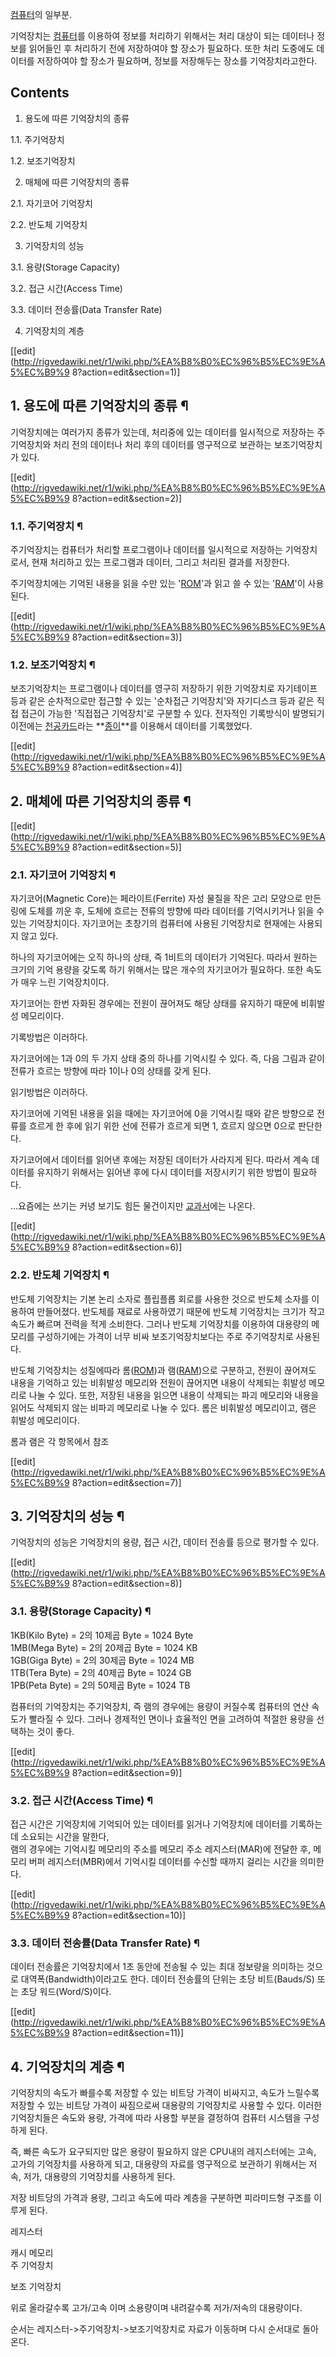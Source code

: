[컴퓨터](%EC%BB%B4%ED%93%A8%ED%84%B0.md)의 일부분.

기억장치는 [컴퓨터](%EC%BB%B4%ED%93%A8%ED%84%B0.md)를 이용하여 정보를 처리하기 위해서는 처리 대상이 되는
데이터나 정보를 읽어들인 후 처리하기 전에 저장하여야 할 장소가 필요하다. 또한 처리 도중에도 데이터를 저장하여야 할 장소가 필요하며,
정보를 저장해두는 장소를 기억장치라고한다.

## Contents

    

1. 용도에 따른 기억장치의 종류 
    

1.1. 주기억장치

1.2. 보조기억장치

2. 매체에 따른 기억장치의 종류 
    

2.1. 자기코어 기억장치

2.2. 반도체 기억장치

3. 기억장치의 성능 
    

3.1. 용량(Storage Capacity)

3.2. 접근 시간(Access Time)

3.3. 데이터 전송률(Data Transfer Rate)

4. 기억장치의 계층 

[[edit](http://rigvedawiki.net/r1/wiki.php/%EA%B8%B0%EC%96%B5%EC%9E%A5%EC%B9%9
8?action=edit&section=1)]

## 1. 용도에 따른 기억장치의 종류 ¶

기억장치에는 여러가지 종류가 있는데, 처리중에 있는 데이터를 일시적으로 저장하는 주기억장치와 처리 전의 데이터나 처리 후의 데이터를
영구적으로 보관하는 보조기억장치가 있다.

  

[[edit](http://rigvedawiki.net/r1/wiki.php/%EA%B8%B0%EC%96%B5%EC%9E%A5%EC%B9%9
8?action=edit&section=2)]

### 1.1. 주기억장치 ¶

주기억장치는 컴퓨터가 처리할 프로그램이나 데이터를 일시적으로 저장하는 기억장치로서, 현재 처리하고 있는 프로그램과 데이터, 그리고 처리된
결과를 저장한다.

  

주기억장치에는 기억된 내용을 읽을 수만 있는 '[ROM](ROM.md)'과 읽고 쓸 수 있는 '[RAM](RAM.md)'이
사용된다.

  

[[edit](http://rigvedawiki.net/r1/wiki.php/%EA%B8%B0%EC%96%B5%EC%9E%A5%EC%B9%9
8?action=edit&section=3)]

### 1.2. 보조기억장치 ¶

보조기억장치는 프로그램이나 데이터를 영구히 저장하기 위한 기억장치로 자기테이프 등과 같은 순차적으로만 접근할 수 있는 '순차접근 기억장치'와
자기디스크 등과 같은 직접 접근이 가능한 '직접접근 기억장치'로 구분할 수 있다. 전자적인 기록방식이 발명되기 이전에는 [천공카드](%EC%B2%9C%EA%B3%B5%20%EC%B9%B4%EB%93%9C.md)라는
**[종이](%EC%A2%85%EC%9D%B4.md)**를 이용해서 데이터를 기록했었다.

[[edit](http://rigvedawiki.net/r1/wiki.php/%EA%B8%B0%EC%96%B5%EC%9E%A5%EC%B9%9
8?action=edit&section=4)]

## 2. 매체에 따른 기억장치의 종류 ¶

[[edit](http://rigvedawiki.net/r1/wiki.php/%EA%B8%B0%EC%96%B5%EC%9E%A5%EC%B9%9
8?action=edit&section=5)]

### 2.1. 자기코어 기억장치 ¶

자기코어(Magnetic Core)는 페라이트(Ferrite) 자성 물질을 작은 고리 모양으로 만든 링에 도체를 끼운 후, 도체에 흐르는
전류의 방향에 따라 데이터를 기억시키거나 읽을 수 있는 기억장치이다. 자기코어는 초창기의 컴퓨터에 사용된 기억장치로 현재에는 사용되지 않고
있다.

  

하나의 자기코어에는 오직 하나의 상태, 즉 1비트의 데이터가 기억된다. 따라서 원하는 크기의 기억 용량을 갖도록 하기 위해서는 많은 개수의
자기코어가 필요하다. 또한 속도가 매우 느린 기억장치이다.

  

자기코어는 한번 자화된 경우에는 전원이 끊어져도 해당 상태를 유지하기 때문에 비휘발성 메모리이다.

  

기록방법은 이러하다.

  

자기코어에는 1과 0의 두 가지 상태 중의 하나를 기억시킬 수 있다. 즉, 다음 그림과 같이 전류가 흐르는 방향에 따라 1이나 0의 상태를
갖게 된다.

  

읽기방법은 이러하다.  

자기코어에 기억된 내용을 읽을 때에는 자기코어에 0을 기억시킬 때와 같은 방향으로 전류를 흐르게 한 후에 읽기 위한 선에 전류가 흐르게 되면
1, 흐르지 않으면 0으로 판단한다.

  

자기코어에서 데이터를 읽어낸 후에는 저장된 데이터가 사라지게 된다. 따라서 계속 데이터를 유지하기 위해서는 읽어낸 후에 다시 데이터를
저장시키기 위한 방법이 필요하다.

  

…요즘에는 쓰기는 커녕 보기도 힘든 물건이지만 [교과서](%EA%B5%90%EA%B3%BC%EC%84%9C.md)에는 나온다.

[[edit](http://rigvedawiki.net/r1/wiki.php/%EA%B8%B0%EC%96%B5%EC%9E%A5%EC%B9%9
8?action=edit&section=6)]

### 2.2. 반도체 기억장치 ¶

반도체 기억장치는 기본 논리 소자로 플립플롭 회로를 사용한 것으로 반도체 소자를 이용하여 만들어졌다. 반도체를 재료로 사용하였기 때문에
반도체 기억장치는 크기가 작고 속도가 빠르며 전력을 적게 소비한다. 그러나 반도체 기억장치를 이용하여 대용량의 메모리를 구성하기에는 가격이
너무 비싸 보조기억장치보다는 주로 주기억장치로 사용된다.

  

반도체 기억장치는 성질에따라 롬([ROM](ROM.md))과 램([RAM](RAM.md))으로 구분하고, 전원이 끊어져도 내용을
기억하고 있는 비휘발성 메모리와 전원이 끊어지면 내용이 삭제되는 휘발성 메모리로 나눌 수 있다. 또한, 저장된 내용을 읽으면 내용이 삭제되는
파괴 메모리와 내용을 읽어도 삭제되지 않는 비파괴 메모리로 나눌 수 있다. 롬은 비휘발성 메모리이고, 램은 휘발성 메모리이다.

  

롬과 램은 각 항목에서 참조

  

[[edit](http://rigvedawiki.net/r1/wiki.php/%EA%B8%B0%EC%96%B5%EC%9E%A5%EC%B9%9
8?action=edit&section=7)]

## 3. 기억장치의 성능 ¶

  

기억장치의 성능은 기억장치의 용량, 접근 시간, 데이터 전송률 등으로 평가할 수 있다.

[[edit](http://rigvedawiki.net/r1/wiki.php/%EA%B8%B0%EC%96%B5%EC%9E%A5%EC%B9%9
8?action=edit&section=8)]

### 3.1. 용량(Storage Capacity) ¶

  

1KB(Kilo Byte) = 2의 10제곱 Byte = 1024 Byte  
1MB(Mega Byte) = 2의 20제곱 Byte = 1024 KB  
1GB(Giga Byte) = 2의 30제곱 Byte = 1024 MB  
1TB(Tera Byte) = 2의 40제곱 Byte = 1024 GB  
1PB(Peta Byte) = 2의 50제곱 Byte = 1024 TB

  

컴퓨터의 기억장치는 주기억장치, 즉 램의 경우에는 용량이 커질수록 컴퓨터의 연산 속도가 빨라질 수 있다. 그러나 경제적인 면이나 효율적인
면을 고려하여 적절한 용량을 선택하는 것이 좋다.

  

[[edit](http://rigvedawiki.net/r1/wiki.php/%EA%B8%B0%EC%96%B5%EC%9E%A5%EC%B9%9
8?action=edit&section=9)]

### 3.2. 접근 시간(Access Time) ¶

접근 시간은 기억장치에 기억되어 있는 데이터를 읽거나 기억장치에 데이터를 기록하는데 소요되는 시간을 말한다,  
램의 경우에는 기억시킬 메모리의 주소를 메모리 주소 레지스터(MAR)에 전달한 후, 메모리 버퍼 레지스터(MBR)에서 기억시킬 데이터를
수신할 때까지 걸리는 시간을 의미한다.

  

[[edit](http://rigvedawiki.net/r1/wiki.php/%EA%B8%B0%EC%96%B5%EC%9E%A5%EC%B9%9
8?action=edit&section=10)]

### 3.3. 데이터 전송률(Data Transfer Rate) ¶

  

데이터 전송률은 기억장치에서 1초 동안에 전송될 수 있는 최대 정보량을 의미하는 것으로 대역폭(Bandwidth)이라고도 한다. 데이터
전송률의 단위는 초당 비트(Bauds/S) 또는 초당 워드(Word/S)이다.

  

[[edit](http://rigvedawiki.net/r1/wiki.php/%EA%B8%B0%EC%96%B5%EC%9E%A5%EC%B9%9
8?action=edit&section=11)]

## 4. 기억장치의 계층 ¶

기억장치의 속도가 빠를수록 저장할 수 있는 비트당 가격이 비싸지고, 속도가 느릴수록 저장할 수 있는 비트당 가격이 싸짐으로써 대용량의
기억장치로 사용할 수 있다. 이러한 기억장치들은 속도와 용량, 가격에 따라 사용할 부분을 결정하여 컴퓨터 시스템을 구성하게 된다.

  

즉, 빠른 속도가 요구되지만 많은 용량이 필요하지 않은 CPU내의 레지스터에는 고속, 고가의 기억장치를 사용하게 되고, 대용량의 자료를
영구적으로 보관하기 위해서는 저속, 저가, 대용량의 기억장치를 사용하게 된다.

  

저장 비트당의 가격과 용량, 그리고 속도에 따라 계층을 구분하면 피라미드형 구조를 이루게 된다.

  
  

레지스터

캐시 메모리  
주 기억장치

보조 기억장치  
  

위로 올라갈수록 고가/고속 이며 소용량이며 내려갈수록 저가/저속의 대용량이다.

  
  

순서는 레지스터->주기억장치->보조기억장치로 자료가 이동하며 다시 순서대로 돌아온다.

